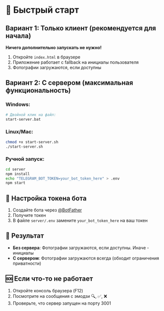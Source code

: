 # 🚀 Быстрый старт

## Вариант 1: Только клиент (рекомендуется для начала)

**Ничего дополнительно запускать не нужно!**

1. Откройте `index.html` в браузере
2. Приложение работает с fallback на инициалы пользователя
3. Фотографии загружаются, если доступны

## Вариант 2: С сервером (максимальная функциональность)

### Windows:
```bash
# Двойной клик на файл:
start-server.bat
```

### Linux/Mac:
```bash
chmod +x start-server.sh
./start-server.sh
```

### Ручной запуск:
```bash
cd server
npm install
echo "TELEGRAM_BOT_TOKEN=your_bot_token_here" > .env
npm start
```

## 🔧 Настройка токена бота

1. Создайте бота через [@BotFather](https://t.me/BotFather)
2. Получите токен
3. В файле `server/.env` замените `your_bot_token_here` на ваш токен

## 📱 Результат

- **Без сервера**: Фотографии загружаются, если доступны. Иначе - инициалы
- **С сервером**: Фотографии загружаются всегда (обходит ограничения приватности)

## 🆘 Если что-то не работает

1. Откройте консоль браузера (F12)
2. Посмотрите на сообщения с эмодзи 🔍, ✅, ❌
3. Проверьте, что сервер запущен на порту 3001